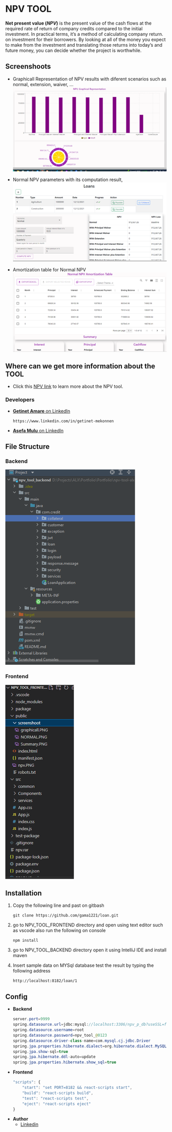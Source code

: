 # NPV TOOL

**Net present value (_NPV_)** is the present value of the cash flows at the required rate of return of company credits compared to the initial investment. In practical terms, it’s a method of calculating company return. on investment for their borrowers. By looking at all of the money you expect to make from the investment and translating those returns into today’s and future money, you can decide whether the project is worthwhile.

## Screenshoots

- Graphicall Representation of NPV results with diferent scenarios such as normal, extension, waiver, ...
  ![Unable to display image](./cbe_loan_frontend/public/screenshoot/graphicall.PNG)

- Normal NPV parameters with its computation result,
  ![Unable to display image](./cbe_loan_frontend/public/screenshoot/NORMAL.PNG)

- Amortization table for Normal NPV
  ![Unable to display image](./cbe_loan_frontend/public/screenshoot/Summary.PNG)

## Where can we get more information about the TOOL

- Click this [NPV link](https://gama1221.github.io/npv/#) to learn more about the NPV tool.

### Developers

- [**Getinet Amare** on LinkedIn ](https://www.linkedin.com/in/getinet-mekonnen)
  ```github
  https://www.linkedin.com/in/getinet-mekonnen
  ```
- [**Asefa Mulu** on LinkedIn ](https://www.linkedin.com/in/getinet-mekonnen)

## File Structure

### Backend

![Unable to display image](./cbe_loan_frontend/public/screenshoot/backFileStructure.PNG)

### Frontend

![Unable to display image](./cbe_loan_frontend/public/screenshoot/frontFileStructure.PNG)

## Installation

1. Copy the following line and past on gitbash

   ```github
   git clone https://github.com/gama1221/loan.git
   ```

2. go to NPV_TOOL_FRONTEND directory and open using text editor such as vscode also run the following on console
   ```npm
   npm install
   ```
3. go to NPV_TOOL_BACKEND directory open it using IntelliJ IDE and install maven
4. Insert sample data on MYSql database test the result by typing the following address

   ```
   http://localhost:8182/loan/1

   ```

## Config

- **Backend**
  ```java
  server.port=9999
  spring.datasource.url=jdbc:mysql://localhost:3306/npv_p_db?useSSL=false
  spring.datasource.username=root
  spring.datasource.password=npv_tool_@0123
  spring.datasource.driver-class-name=com.mysql.cj.jdbc.Driver
  spring.jpa.properties.hibernate.dialect=org.hibernate.dialect.MySQL8Dialect
  spring.jpa.show-sql=true
  spring.jpa.hibernate.ddl-auto=update
  spring.jpa.properties.hibernate.show_sql=true
  ```
- **Frontend**
  ```js
  "scripts": {
      "start": "set PORT=8182 && react-scripts start",
      "build": "react-scripts build",
      "test": "react-scripts test",
      "eject": "react-scripts eject"
  }
  ```
- **Author**
  - [Linkedin](https://www.linkedin.com/in/getinet-mekonnen/)

